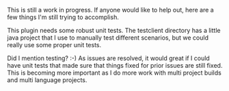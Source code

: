 This is still a work in progress. If anyone would like to help out, here are a few things I'm still trying to accomplish.

This plugin needs some robust unit tests. The testclient directory has a little java project that I use to manually test different scenarios, but we could really use some proper unit tests.

Did I mention testing? :-) As issues are resolved, it would great if I could have unit tests that made sure that things fixed for prior issues are still fixed. This is becoming more important as I do more work with multi project builds and multi language projects.
